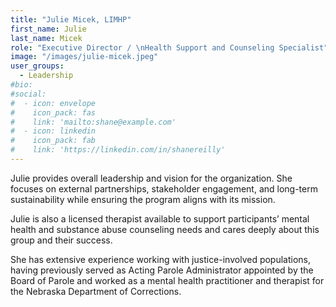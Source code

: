 ```yaml
---
title: "Julie Micek, LIMHP"
first_name: Julie
last_name: Micek
role: "Executive Director / \nHealth Support and Counseling Specialist"
image: "/images/julie-micek.jpeg"
user_groups:
  - Leadership
#bio: 
#social:
#  - icon: envelope
#    icon_pack: fas
#    link: 'mailto:shane@example.com'
#  - icon: linkedin
#    icon_pack: fab
#    link: 'https://linkedin.com/in/shanereilly'
---
```


Julie provides overall leadership and vision for the organization. She focuses on external partnerships, stakeholder engagement, and long-term sustainability while ensuring the program aligns with its mission. 

Julie is also a licensed therapist available to support participants’ mental health and substance abuse counseling needs and cares deeply about this group and their success.

She has extensive experience working with justice-involved populations, having previously served as Acting Parole Administrator appointed by the Board of Parole and worked as a mental health practitioner and therapist for the Nebraska Department of Corrections.